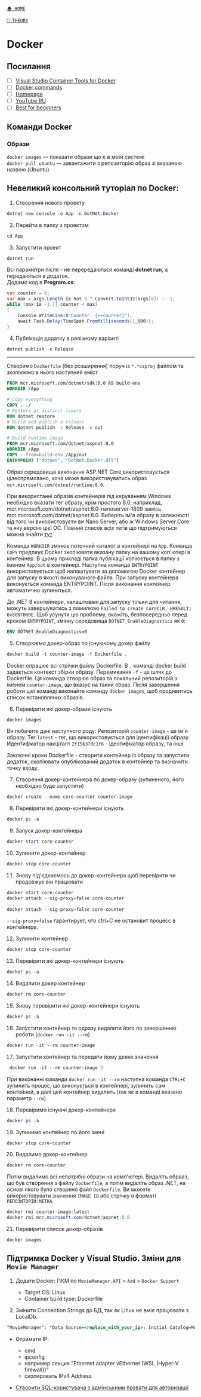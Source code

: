 ﻿[`🏠 HOME`](../../README.md)  

[`📘 THEORY`](../README.md)  

# Docker

## Посилання

- [ ] [Visual Studio Container Tools for Docker](https://learn.microsoft.com/en-us/visualstudio/containers/overview?view=vs-2022)
- [ ] [Docker commands](https://docs.docker.com/reference/cli/docker/)
- [ ] [Homepage](https://docs.docker.com/get-docker/)
- [ ] [YouTube RU](https://www.youtube.com/watch?v=dNS61T4MmlM&t=3s)
- [ ] [Best for beginners](https://www.youtube.com/watch?v=EbEZgdTOHzE&list=PLD5U-C5KK50XMCBkY0U-NLzglcRHzOwAg)

## Команди Docker

### Образи

`docker images` — показати образи що є в моїй системі  
`docker pull ubuntu` — завантажити з репозиторію образ зі вказаною назвою (Ubuntu)  

## Невеликий консольний туторіал по Docker:

1. Створення нового проекту
```powershell
dotnet new console -o App -n DotNet.Docker
```

2. Перейти в папку з проектом
```powershell
cd App
```

3. Запустити проект
```powershell
dotnet run
```

Всі параметри після - не перередаються команді **dotnet run**, а передаються в додаток.  
Додамо код в **Program.cs**:

```cs
var counter = 0;
var max = args.Length is not 0 ? Convert.ToInt32(args[0]) : -1;
while (max is -1 || counter < max)
{
    Console.WriteLine($"Counter: {++counter}");
    await Task.Delay(TimeSpan.FromMilliseconds(1_000));
}
```

4. Публікація додатку в релізному варіанті
```powershell
dotnet publish -c Release
```

---

Створимо `Dockerfile` (без розширення) поруч із `*.*csproj` файлом
та зкопіюємо в нього наступний вміст

```dockerfile
FROM mcr.microsoft.com/dotnet/sdk:8.0 AS build-env
WORKDIR /App

# Copy everything
COPY . ./
# Restore as distinct layers
RUN dotnet restore
# Build and publish a release
RUN dotnet publish -c Release -o out

# Build runtime image
FROM mcr.microsoft.com/dotnet/aspnet:8.0
WORKDIR /App
COPY --from=build-env /App/out .
ENTRYPOINT ["dotnet", "DotNet.Docker.dll"]
```

Образ середовища виконання ASP.NET Core використовується цілеспрямовано, хоча може використовуватись образ `mcr.microsoft.com/dotnet/runtime:8.0`.

При використанні образів контейнерів під керуванням Windows необхідно вказати тег образу, крім простого 8.0, наприклад, mcr.microsoft.com/dotnet/aspnet:8.0-nanoserver-1809 замісь mcr.microsoft.com/dotnet/aspnet:8.0.
Виберіть ім'я образу в залежності від того чи використовуєти ви Nano Server, або ж Windows Server Core та яку версію цієї ОС. 
Повний список всіх тегів що підтримуються можна знайти [тут](https://hub.docker.com/_/microsoft-dotnet)

Команда `WORKDIR` змінює поточний каталог в контейнері на `App`.
Команда `COPY` предпиує Docker зкопіювати вказану папку на вашому коп'ютері в контейнер. В цьому прикладі папка публікації копіюється в папку з іменем `App/out` в контейнері.
Наступна команда `ENTRYPOINT` використовується щоб налаштувати за допомогою Docker контейнер для запуску в якості виконуваного файла. При запуску контейнера виконується команда ENTRYPOINT. Після виконання контейнер автоматично зупиниться.

До .NET 8 контейнери, налаштовані для запуску тільки для читання, можуть завершуватись з помилкою `Failed to create CoreCLR, HRESULT: 0x8007000E`. Щоб усунути цю проблему, вкажіть, безпосередньо перед кроком `ENTRYPOINT`, змінну середовища `DOTNET_EnableDiagnostics` як `0`:

```dockerfile
ENV DOTNET_EnableDiagnostics=0
```

5. Створюємо докер-образ по існуючому докер файлу

```powershell
docker build -t counter-image -f Dockerfile .
```

Docker опрацює всі стрічки файлу Dockerfile. В `.` команді docker build задається контекст збірки образу. Перемикання `-f` - це шлях до Dockerfile. Ця команда створює образ та локальний репозиторій з іменем `counter-image`, що вказує на такий образ. Після завершення роботи цієї команді виконайте команду `docker images`, щоб продивитись список встановлених образів.

6. Перевірити які докер-образи існують

```powershell
docker images
```

Ви побачите дані наступного роду:
Репозиторій `counter-image` - це ім'я образу. Тег `latest` - тег, що використовується для ідентифікації образу. Идентифікатор накшталт `2f15637dc1f6` - ідентифікатор образу, та інші.

Заключні кроки Dockerfile - створити контейнер із образу та запустити додаток, скопіювати опублікований додаток в контейнер та визначити точку входу.

7. Створення докер-контейнера по докер-образу (зупиненого, його необхідно буде запустити)

```powershell
docker create --name core-counter counter-image
```

8. Перевірити які докер-контейнери існують

```powershell
docker ps -a
```

9. Запуск докер-контейнера

```powershell
docker start core-counter
```

10. Зупинити докер-контейнер

```powershell
docker stop core-counter
```

11. Знову під'єднаємось до докер-контейнера щоб перевірити чи продовжує він працювати

```powershell
docker start core-counter
docker attach --sig-proxy=false core-counter
...
docker attach --sig-proxy=false core-counter
```

`--sig-proxy=false` гарантирует, что ctrl+C не остановит процесс в контейнере.

12. Зупинити контейнер
```powershell
docker stop core-counter
```

13. Перевірити які докер-контейнери існують
```powershell
docker ps -a
```

14. Видалити докер контейнер
```powershell
docker rm core-counter
```

15. Знову перевірити які докер-контейнери існують
```powershell
docker ps -a
```

16. Запустити контейнер та одразу видалити його по завершенню роботи (`docker run -it --rm`)
```powershell
docker run -it --rm counter-image
```

17. Запустити контейнер та передати йому деяке значення
```powershell
 docker run -it --rm counter-image 3
```

При виконанні команди `docker run -it --rm` наступна команда `CTRL+C` зупинить процес, що виконується в контейнері, зупинить сам контейней, а далі цей контейнер видалить (так як в команді вказано параметр `--rm`)

18. Перевіримо існуючі докер-контейнери
```powershell
docker ps -a
```

19. Зупинимо контейнер по його імені
```powershell
docker stop core-counter
```

20. Видалимо докер-контейнер
```powershell
docker rm core-counter
```

Потім видалимо всі непотрібні образи на комп'ютері. Видаліть обрааз, що був створения з файлу `Dockerfile`, а потім видаліть образ .NET, на основі якого було створено файл `Dockerfile`. Ви можете використовувати значення `IMAGE ID` або стрічку в форматі `РЕПОЗИТОРІЙ:МІТКА`

```powershell
docker rmi counter-image:latest
docker rmi mcr.microsoft.com/dotnet/aspnet:8.0
```

21. Перевірити список докер-образів
```powershell
docker images
``` 

## Підтримка Docker у Visual Studio. Зміни для `Movie Manager` 

1. Додати Docker: ПКМ по `MovieManager.API` > `Add` > `Docker Support`
    - Target OS: Linux
    - Container build type: Dockerfile 

2. Змінити Connection Strings до БД, так як Linux не вміє працювати з LocalDb.

```xml
"MovieManager": "Data Source=<replace_with_your_ip>; Initial Catalog=MovieManager; User ID=<your_sql_user>; Password=<your_sql_password>; Connect Timeout=30; Encrypt=True; Trust Server Certificate=True; Application Intent=ReadWrite; Multi Subnet Failover=False"
``` 

- Отримати IP: 
    - cmd
    - ipconfig
    - например секция "Ethernet adapter vEthernet (WSL (Hyper-V firewall))"
    - скопировать  IPv4 Address

- [Створити SQL-користувача з адмінськими правати для авторизації](https://www.ibm.com/docs/en/capmp/8.1.4?topic=monitoring-creating-user-granting-permissions)